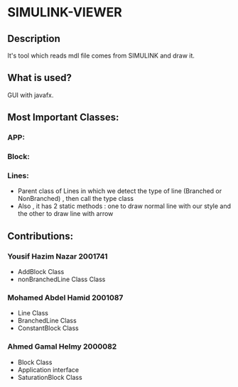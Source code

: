 # SIMULINK-VIEWER
## Description
It's tool which reads mdl file comes from SIMULINK and draw it.
## What is used?
GUI with javafx.
## Most Important Classes:
### APP:
### Block:
### Lines:
- Parent class of Lines in which we detect the type of line (Branched or NonBranched) , then call the type class
- Also , it has 2 static methods : one to draw normal line with our style and the other to draw line with arrow
## Contributions:
### Yousif Hazim Nazar 2001741
- AddBlock Class
- nonBranchedLine Class Class
### Mohamed Abdel Hamid 2001087
- Line Class
- BranchedLine Class
- ConstantBlock Class
### Ahmed Gamal Helmy 2000082
- Block Class
- Application interface
- SaturationBlock Class

